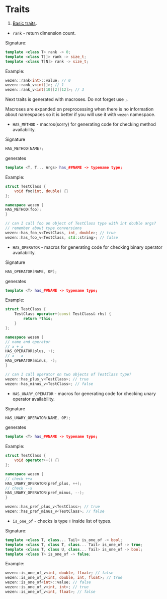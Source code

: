 # Traits

1. [Basic traits](https://github.com/dasfex/wezen/blob/trunk/includes/traits/traits_basics.hpp).
+ ```rank``` - return dimension count.

Signature:
```cpp
template <class T> rank -> 0;
template <class T[]> rank -> size_t;
template <class T[N]> rank -> size_t;
```

Example:
```cpp
wezen::rank<int>::value; // 0
wezen::rank_v<int[]>; // 1
wezen::rank_v<int[10][2][12]>; // 3
```

Next traits is generated with macroses. 
Do not forget use ```;```.

Macroses are expanded on preprocessing when there is no information
about namespaces so it is better if you will use it with ```wezen```
namespace.

+ ```HAS_METHOD``` - macros(sorry) for generating code 
for checking method availability.

Signature
```cpp
HAS_METHOD(NAME);
```
generates
```cpp
template <T, T... Args> has_##NAME -> typename type;
```

Example:
```cpp
struct TestClass {
    void foo(int, double) {}
}; 

namespace wezen {
HAS_METHOD(foo);
}

// can I call foo on object of TestClass type with int double args?
// remember about type conversions
wezen::has_foo_v<TestClass, int, double>; // true
wezen::has_foo_v<TestClass, std::string>; // false
```
+ ```HAS_OPERATOR``` - macros for generating code 
for checking binary operator availability.

Signature
```cpp
HAS_OPERATOR(NAME, OP);
```
generates
```cpp
template <T> has_##NAME -> typename type;
```

Example:
```cpp
struct TestClass {
    TestClass operator+(const TestClass& rhs) {
        return *this;
    }
}; 

namespace wezen {
// name and operator
// x + x
HAS_OPERATOR(plus, +);
// x - x
HAS_OPERATOR(minus, -);
}

// can I call operator on two objects of TestClass type?
wezen::has_plus_v<TestClass>; // true
wezen::has_minus_v<TestClass>; // false
```
+ ```HAS_UNARY_OPERATOR``` - macros for generating code 
for checking unary operator availability.

Signature
```cpp
HAS_UNARY_OPERATOR(NAME, OP);
```
generates
```cpp
template <T> has_##NAME -> typename type;
```

Example:
```cpp
struct TestClass {
    void operator++() {}
};

namespace wezen {
// check ++x
HAS_UNARY_OPERATOR(pref_plus, ++);
// check --x
HAS_UNARY_OPERATOR(pref_minus, --);
}

wezen::has_pref_plus_v<TestClass>; // true
wezen::has_pref_minus_v<TestClass>; // false
```

+ ```is_one_of``` - checks is type ```T``` inside list of types.

Signature:
```cpp
template <class T, class... Tail> is_one_of -> bool;
template <class T, class T, class... Tail> is_one_of -> true;
template <class T, class U, class... Tail> is_one_of -> bool;
template <class T> is_one_of -> false;
```

Example:
```cpp
wezen::is_one_of_v<int, double, float>; // false
wezen::is_one_of_v<int, double, int, float>; // true
wezen::is_one_of<int>::value; // false
wezen::is_one_of_v<int, int>; // true
wezen::is_one_of_v<int, float>; // false
```